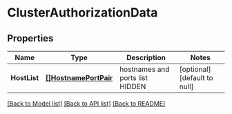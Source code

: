 # ClusterAuthorizationData

## Properties
Name | Type | Description | Notes
------------ | ------------- | ------------- | -------------
**HostList** | [**[]HostnamePortPair**](HostnamePortPair.md) | hostnames and ports list HIDDEN | [optional] [default to null]

[[Back to Model list]](../README.md#documentation-for-models) [[Back to API list]](../README.md#documentation-for-api-endpoints) [[Back to README]](../README.md)

